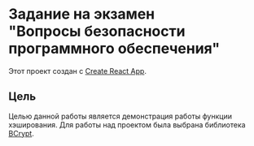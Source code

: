 # Задание на экзамен <br/> "Вопросы безопасности программного обеспечения"

Этот проект создан с [Create React App](https://github.com/facebook/create-react-app).

## Цель
Целью данной работы является демонстрация работы функции хэширования. Для работы над проектом была выбрана библиотека [BCrypt](https://www.npmjs.com/package/bcrypt).